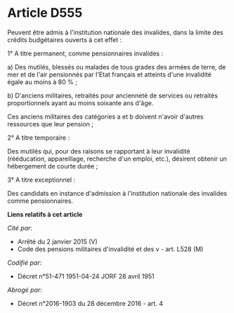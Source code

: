 # Article D555

Peuvent être admis à l'institution nationale des invalides, dans la limite des crédits budgétaires ouverts à cet effet :

1° A titre permanent, comme pensionnaires invalides :

a) Des mutilés, blessés ou malades de tous grades des armées de terre, de mer et de l'air pensionnés par l'Etat français et
atteints d'une invalidité égale au moins à 80 % ;

b) D'anciens militaires, retraités pour ancienneté de services ou retraités proportionnels ayant au moins soixante ans d'âge.

Ces anciens militaires des catégories a et b doivent n'avoir d'autres ressources que leur pension ;

2° A titre temporaire :

Des mutilés qui, pour des raisons se rapportant à leur invalidité (rééducation, appareillage, recherche d'un emploi, etc.),
désirent obtenir un hébergement de courte durée ;

3° A titre exceptionnel :

Des candidats en instance d'admission à l'institution nationale des invalides comme pensionnaires.

**Liens relatifs à cet article**

_Cité par_:

  - Arrêté du 2 janvier 2015 (V)
  - Code des pensions militaires d'invalidité et des v - art. L528 (M)

_Codifié par_:

  - Décret n°51-471 1951-04-24 JORF 28 avril 1951

_Abrogé par_:

  - Décret n°2016-1903 du 28 décembre 2016 - art. 4
